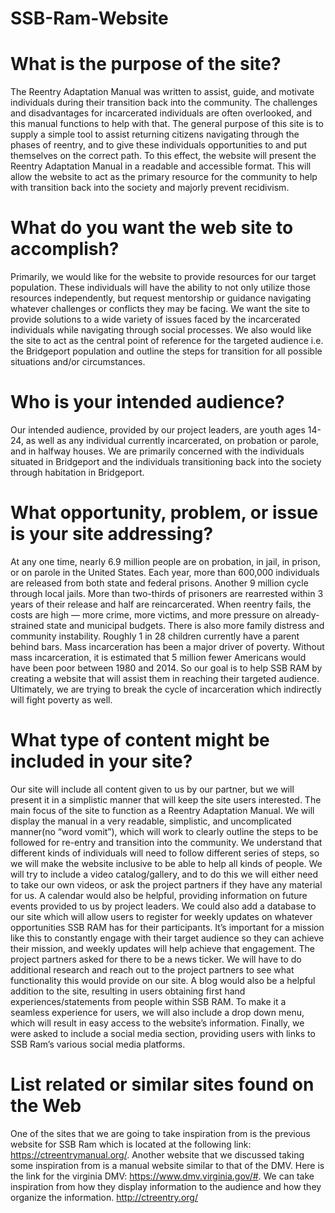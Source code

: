 # SSB-Ram-Website

# What is the purpose of the site?
The Reentry Adaptation Manual was written to assist, guide, and motivate individuals during their transition back into the community. The challenges and disadvantages for incarcerated individuals are often overlooked, and this manual functions to help with that. The general purpose of this site is to supply a simple tool to assist returning citizens navigating through the phases of reentry, and to give these individuals opportunities to and put themselves on the correct path. To this effect, the website will present the Reentry Adaptation Manual in a readable and accessible format. This will allow the website to act as the primary resource for the community to help with transition back into the society and majorly prevent recidivism. 

# What do you want the web site to accomplish?
Primarily, we would like for the website to provide resources for our target population. These individuals will have the ability to not only utilize those resources independently, but request mentorship or guidance navigating whatever challenges or conflicts they may be facing. We want the site to provide solutions to a wide variety of issues faced by the incarcerated individuals while navigating through social processes. We also would like the site to act as the central point of reference for the targeted audience i.e. the Bridgeport population and outline the steps for transition for all possible situations and/or circumstances. 

# Who is your intended audience?
Our intended audience, provided by our project leaders, are youth ages 14-24, as well as any individual currently incarcerated, on probation or parole, and in halfway houses. We are primarily concerned with the individuals situated in Bridgeport and the individuals transitioning back into the society through habitation in Bridgeport. 

# What opportunity, problem, or issue is your site addressing?
At any one time, nearly 6.9 million people are on probation, in jail, in prison, or on parole in the United States. Each year, more than 600,000 individuals are released from both state and federal prisons. Another 9 million cycle through local jails. More than two-thirds of prisoners are rearrested within 3 years of their release and half are reincarcerated. When reentry fails, the costs are high — more crime, more victims, and more pressure on already-strained state and municipal budgets. There is also more family distress and community instability. Roughly 1 in 28 children currently have a parent behind bars. Mass incarceration has been a major driver of poverty. Without mass incarceration, it is estimated that 5 million fewer Americans would have been poor between 1980 and 2014. So our goal is to help SSB RAM by creating a website that will assist them in reaching their targeted audience. Ultimately, we are trying to break the cycle of incarceration which indirectly will fight poverty as well.

# What type of content might be included in your site?  
Our site will include all content given to us by our partner, but we will present it in a simplistic manner that will keep the site users interested. The main focus of the site to  function as a Reentry Adaptation Manual. We will display the manual in a very readable, simplistic, and uncomplicated manner(no “word vomit”), which will work to clearly outline the steps to be followed for re-entry and transition into the community. We understand that different kinds of individuals will need to follow different series of steps, so we will make the website inclusive to be able to help all kinds of people. 
We will try to include a video catalog/gallery, and to do this we will either need to take our own videos, or ask the project partners if they have any material for us. A calendar would also be helpful, providing information on future events provided to us by project leaders. We could also add a database to our site which will allow users to register for weekly updates on whatever opportunities SSB RAM has for their participants. It’s important for a mission like this to constantly engage with their target audience so they can achieve their mission, and weekly updates will help achieve that engagement. The project partners asked for there to be a news ticker. We will have to do additional research and reach out to the project partners to see what functionality this would provide on our site. A blog would also be a helpful addition to the site, resulting in users obtaining first hand experiences/statements from people within SSB RAM. To make it a seamless experience for users, we will also include a drop down menu, which will result in easy access to the website’s information. Finally, we were asked to include a social media section, providing users with links to SSB Ram’s various social media platforms.

# List related or similar sites found on the Web
One of the sites that we are going to take inspiration from is the previous website for SSB Ram which is located at the following link: https://ctreentrymanual.org/. Another website that we discussed taking some inspiration from is a manual website similar to that of the DMV. Here is the link for the virginia DMV: https://www.dmv.virginia.gov/#. We can take inspiration from how they display information to the audience and how they organize the information. http://ctreentry.org/
